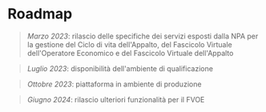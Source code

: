 # Roadmap
> *Marzo 2023*: rilascio delle specifiche dei servizi esposti dalla NPA per la gestione del Ciclo di vita dell'Appalto, del Fascicolo Virtuale dell'Operatore Economico e del Fascicolo Virtuale dell'Appalto

> *Luglio 2023*: disponibilità dell'ambiente di qualificazione

> *Ottobre 2023*: piattaforma in ambiente di produzione

> *Giugno 2024*: rilascio ulteriori funzionalità per il FVOE
